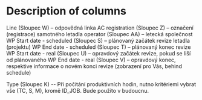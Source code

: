 
# Description of columns

Line (Sloupec W) – odpovědná linka
AC registration (Sloupec Z) – označení (registrace) samotného letadla
operator (Sloupec AA) – letecká společnost
WP Start date - scheduled (Sloupec S) – plánovaný začátek revize letadla (projektu)
WP End date - scheduled (Sloupec T) – plánovaný konec revize
WP Start date - real (Sloupec U) – opravdový začátek revize, pokud se liší od plánovaného
WP End date - real (Sloupec V) – opravdový konec, respektive informace o novém konci revize (zobrazení pro Vás, behind schedule)
 
Type (Sloupec K) -- Při počítání produktivních hodin, nutno kritériemi vybrat vše (TC, S, M), kromě ID_JOB. Bude použito v budoucnu.
